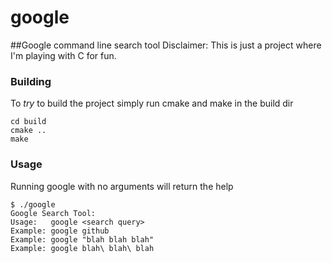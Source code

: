 google
======

##Google command line search tool
Disclaimer: This is just a project where I'm playing with C for fun.

### Building

To *try* to build the project simply run cmake and make in the build dir
```
cd build
cmake ..
make
```
### Usage
Running google with no arguments will return the help
```
$ ./google
Google Search Tool:
Usage:   google <search query>
Example: google github
Example: google "blah blah blah"
Example: google blah\ blah\ blah
```
